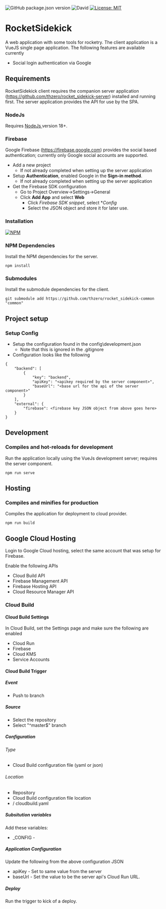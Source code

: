 ![GitHub package.json version](https://img.shields.io/github/package-json/v/thzero/rocket_sidekick-client)
![David](https://img.shields.io/david/thzero/rocket_sidekick-client)
[![License: MIT](https://img.shields.io/badge/License-MIT-yellow.svg)](https://opensource.org/licenses/MIT)

# RocketSidekick

A web application with some tools for rocketry.  The client application is a VueJS single page application.  The following features are available currently

* Social login authentication via Google

## Requirements

RocketSidekick client requires the companion server application (https://github.com/thzero/rocket_sidekick-server) installed and running first.  The server application provides the API for use by the SPA.

### NodeJs

Requires [NodeJs ](https://nodejs.org) version 18+.

### Firebase

Google Firebase (https://firebase.google.com) provides the social based authentication; currently only Google social accounts are supported.

* Add a new project
  * If not already completed when setting up the server application
* Setup **Authentication**, enabled Google in the **Sign-in method**.
  * If not already completed when setting up the server application
* Get the Firebase SDK configuration
  * Go to Project Overview->Settings->General
  * Click **Add App** and select **Web**
    * Click *Firebase SDK snippet*, select **Config*
    * Select the JSON object and store it for later use.

### Installation

[![NPM](https://nodei.co/npm/@thzero/rocket_sidekick-client.png?compact=true)](https://npmjs.org/package/@thzero/rocket_sidekick-client)

### NPM Dependencies

Install the NPM dependencies for the server.

```
npm install
```

### Submodules

Install the submodule dependencies for the client.

```
git submodule add https://github.com/thzero/rocket_sidekick-common "common"
```

## Project setup

### Setup Config

* Setup the configuration found in the config\development.json
  * Note that this is ignored in the .gitignore
* Configuration looks like the following

```
{
	"backend": [
		{
			"key": "backend",
			"apiKey": "<apikey required by the server component>",
			"baseUrl": "<base url for the api of the server component>"
		}
	],
	"external": {
		"firebase": <firebase key JSON object from above goes here>
	}
}
```

## Development

### Compiles and hot-reloads for development

Run the application locally using the VueJs development server; requires the server component.

```
npm run serve
```

## Hosting

### Compiles and minifies for production

Compiles the application for deployment to cloud provider.

```
npm run build
```

## Google Cloud Hosting

Login to Google Cloud hosting, select the same account that was setup for Firebase.

Enable the following APIs

* Cloud Build API
* Firebase Management API
* Firebase Hosting API
* Cloud Resource Manager API

### Cloud Build

#### Cloud Build Settings

In Cloud Build, set the Settings page and make sure the following are enabled

* Cloud Run
* Firebase
* Cloud KMS
* Service Accounts

#### Cloud Build Trigger

##### Event
* Push to branch

##### Source
* Select the repository
* Select "^master$" branch

##### Configuration

###### Type
* Cloud Build configuration file (yaml or json)

###### Location
* Repository
* Cloud Build configuration file location
 * / cloudbuild.yaml

##### Subsitution variables

Add these variables:

* _CONFIG - <application configuration JSON>

##### Application Configuration

Update the following from the above configuration JSON

* apiKey - Set to same value from the server
* baseUrl - Set the value to be the server api's Cloud Run URL.

##### Deploy

Run the trigger to kick of a deploy.